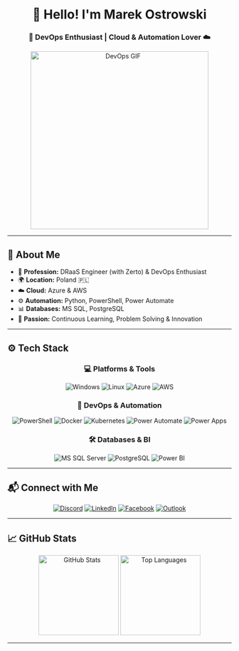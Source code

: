 <h1 align="center">👋 Hello! I'm Marek Ostrowski</h1>
<h3 align="center">🚀 DevOps Enthusiast | Cloud & Automation Lover ☁️</h3>

<p align="center">
  <img src="https://media4.giphy.com/media/v1.Y2lkPTc5MGI3NjExbjJlZnR3YzdlM3FpMGY2dTQyNHM4a21wbmJzY3dlbnF0MWo0MG1oeCZlcD12MV9pbnRlcm5hbF9naWZfYnlfaWQmY3Q9Zw/O7x8QN7gMcsAxX8v2z/giphy.gif" width="400" alt="DevOps GIF">
</p>

---

## 🌟 About Me

- 💼 **Profession:** DRaaS Engineer (with Zerto) & DevOps Enthusiast  
- 🌍 **Location:** Poland 🇵🇱  
- ☁️ **Cloud:** Azure & AWS  
- ⚙️ **Automation:** Python, PowerShell, Power Automate  
- 📊 **Databases:** MS SQL, PostgreSQL
- 🎯 **Passion:** Continuous Learning, Problem Solving & Innovation  

---

## ⚙️ Tech Stack

<div align="center">
  
### 💻 **Platforms & Tools**
![Windows](https://img.shields.io/badge/Windows-0078D6?style=for-the-badge&logo=windows&logoColor=white)
![Linux](https://img.shields.io/badge/Linux-FCC624?style=for-the-badge&logo=linux&logoColor=black)
![Azure](https://img.shields.io/badge/Azure-0089D6?style=for-the-badge&logo=microsoftazure&logoColor=white)
![AWS](https://img.shields.io/badge/AWS-FF9900?style=for-the-badge&logo=amazonaws&logoColor=black)

### 🔧 **DevOps & Automation**
![PowerShell](https://img.shields.io/badge/PowerShell-5391FE?style=for-the-badge&logo=powershell&logoColor=white)
![Docker](https://img.shields.io/badge/Docker-2496ED?style=for-the-badge&logo=docker&logoColor=white)
![Kubernetes](https://img.shields.io/badge/Kubernetes-326CE5?style=for-the-badge&logo=kubernetes&logoColor=white)
![Power Automate](https://img.shields.io/badge/Power%20Automate-0066FF?style=for-the-badge&logo=powerautomate&logoColor=white)
![Power Apps](https://img.shields.io/badge/Power%20Apps-742774?style=for-the-badge&logo=powerapps&logoColor=white)

### 🛠️ **Databases & BI**
![MS SQL Server](https://img.shields.io/badge/SQL%20Server-CC2927?style=for-the-badge&logo=microsoftsqlserver&logoColor=white)
![PostgreSQL](https://img.shields.io/badge/PostgreSQL-336791?style=for-the-badge&logo=postgresql&logoColor=white)
![Power BI](https://img.shields.io/badge/Power%20BI-F2C811?style=for-the-badge&logo=powerbi&logoColor=black)

</div>

---

## 📬 Connect with Me
<div align="center">
  
[![Discord](https://img.shields.io/badge/Discord-5865F2?style=for-the-badge&logo=discord&logoColor=white)](https://discordapp.com/users/5315)
[![LinkedIn](https://img.shields.io/badge/LinkedIn-0A66C2?style=for-the-badge&logo=linkedin&logoColor=white)](https://www.linkedin.com/in/marek-ostrowski-94a4921a3/)
[![Facebook](https://img.shields.io/badge/Facebook-1877F2?style=for-the-badge&logo=facebook&logoColor=white)](https://www.facebook.com/marek.ostrowski.393/)
[![Outlook](https://img.shields.io/badge/Email-0078D4?style=for-the-badge&logo=microsoftoutlook&logoColor=white)](mailto:ostrowskimarek7@outlook.com)

</div>

---

## 📈 GitHub Stats

<p align="center">
  <img src="https://github-readme-stats.vercel.app/api?username=ostry7&theme=yeblu&show_icons=true&hide_border=false&count_private=true" alt="GitHub Stats" height="180">
  <img src="https://github-readme-stats.vercel.app/api/top-langs/?username=ostry7&theme=yeblu&show_icons=true&hide_border=false&layout=compact" alt="Top Languages" height="180">
</p>


---
